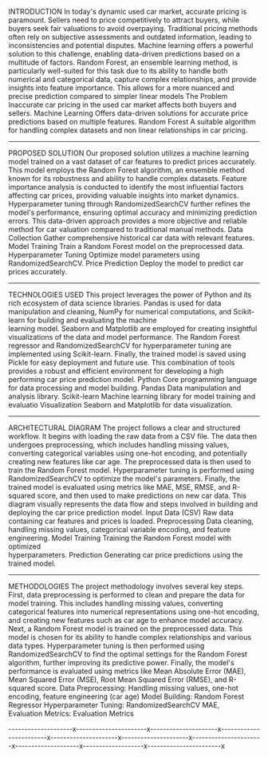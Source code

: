 INTRODUCTION 
In today's dynamic used car market, accurate pricing is 
paramount. Sellers need to price competitively to attract 
buyers, while  buyers seek fair valuations to avoid overpaying. 
Traditional pricing methods often rely on subjective 
assessments and  outdated information, leading to 
inconsistencies and potential disputes. Machine learning offers 
a powerful solution to this  challenge, enabling data-driven 
predictions based on a multitude of factors. Random Forest, an 
ensemble learning method, is  particularly well-suited for this 
task due to its ability to handle both numerical and categorical 
data, capture complex  relationships, and provide insights into 
feature importance. This allows for a more nuanced and 
precise prediction compared  to simpler linear models 
The Problem 
Inaccurate car pricing in the used car  market affects both 
buyers and  sellers. 
Machine Learning 
Offers data-driven solutions for  accurate price predictions 
based on  multiple features. 
Random Forest 
A suitable algorithm for handling  complex datasets and non
linear  relationships in car pricing.


-----------------------------------------------------------------------------------------------------------------------------------------------------------------------------------------------------------------------------




PROPOSED SOLUTION 
Our proposed solution utilizes a machine learning model 
trained on a vast dataset of car features to predict prices 
accurately.  This model employs the Random Forest algorithm, 
an ensemble method known for its robustness and ability to 
handle  complex datasets. Feature importance analysis is 
conducted to identify the most influential factors affecting car 
prices,  providing valuable insights into market dynamics. 
Hyperparameter tuning through RandomizedSearchCV further 
refines the  model's performance, ensuring optimal accuracy 
and minimizing prediction errors. This data-driven approach 
provides a more  objective and reliable method for car valuation 
compared to traditional manual methods. 
Data Collection 
Gather comprehensive  historical car data with  relevant 
features. 
Model Training 
Train a Random Forest  model on the  preprocessed data. 
Hyperparameter  Tuning 
Optimize model  parameters using  RandomizedSearchCV. 
Price Prediction 
Deploy the model to  predict car prices  accurately.


--------------------------------------------------------------------------------------------------------------------------------------------------------------------------------------------------------------------------


TECHNOLOGIES USED 
This project leverages the power of Python and its rich 
ecosystem of data science libraries. Pandas is used for data  
manipulation and cleaning, NumPy for numerical computations, 
and Scikit-learn for building and evaluating the machine  
learning model. Seaborn and Matplotlib are employed for 
creating insightful visualizations of the data and model 
performance.  The Random Forest regressor and 
RandomizedSearchCV for hyperparameter tuning are 
implemented using Scikit-learn. 
Finally, the trained model is saved using Pickle for easy 
deployment and future use. This combination of tools provides 
a robust  and efficient environment for developing a high
performing car price prediction model. 
Python 
Core programming language  for data processing and  model 
building. 
Pandas 
Data manipulation and 
analysis library. 
Scikit-learn 
Machine learning library for  model training and  evaluatio 
Visualization 
Seaborn and Matplotlib for data visualization.



---------------------------------------------------------------------------------------------------------------------------------------------------------------------------------------------------------------------------



ARCHITECTURAL DIAGRAM 
The project follows a clear and structured workflow. It begins 
with loading the raw data from a CSV file. The data then 
undergoes  preprocessing, which includes handling missing 
values, converting categorical variables using one-hot 
encoding, and potentially  creating new features like car age. 
The preprocessed data is then used to train the Random Forest 
model. Hyperparameter tuning is  performed using 
RandomizedSearchCV to optimize the model's parameters. 
Finally, the trained model is evaluated using metrics like  MAE, 
MSE, RMSE, and R-squared score, and then used to make 
predictions on new car data. This diagram visually represents 
the data  flow and steps involved in building and deploying the 
car price prediction model. 
Input Data (CSV) 
Raw data containing car  features and prices is  loaded. 
Preprocessing 
Data cleaning, handling  missing values, categorical  variable 
encoding, and  feature engineering. 
Model Training 
Training the Random  Forest model with  optimized  
hyperparameters. 
Prediction 
Generating car price  predictions using the  trained model.

--------------------------------------------------------------------------------------------------------------------------------------------------------------------------------------------------------------------------



METHODOLOGIES 
The project methodology involves several key steps. First, data 
preprocessing is performed to clean and prepare the data for  
model training. This includes handling missing values, 
converting categorical features into numerical representations 
using  one-hot encoding, and creating new features such as car 
age to enhance model accuracy. Next, a Random Forest model 
is  trained on the preprocessed data. This model is chosen for 
its ability to handle complex relationships and various data 
types.  Hyperparameter tuning is then performed using 
RandomizedSearchCV to find the optimal settings for the 
Random Forest  algorithm, further improving its predictive 
power. Finally, the model's performance is evaluated using 
metrics like Mean  Absolute Error (MAE), Mean Squared Error 
(MSE), Root Mean Squared Error (RMSE), and R-squared 
score. 
Data Preprocessing: Handling missing values, one-hot 
encoding, feature  engineering (car age) 
Model Building: Random Forest Regressor 
Hyperparameter Tuning: RandomizedSearchCV  MAE,   
Evaluation Metrics: Evaluation Metrics



--------------------x----------------------x---------------------x------------------------x---------------------x---------------------x----------------------x--------------------x-------------------x-----------------------x

